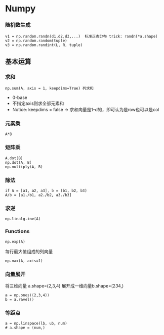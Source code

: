 # Numpy
### 随机数生成
    v1 = np.random.randn(d1,d2,d3,...)  标准正态分布 trick: randn(*a.shape)
    v2 = np.random.random(tuple)        
    v3 = np.random.randint(L, R, tuple) 
## 基本运算
### 求和
    np.sum(A, axis = 1, keepdims=True) 列求和
- 0-base
- 不指定axis则求全部元素和
- Notice: keepdims = false -> 求和向量是1-d的，即可认为是row也可以是col
### 元素乘   
    A*B
### 矩阵乘 
    A.dot(B)
    np.dot(A, B)
    np.multiply(A, B)
### 除法
    if A = [a1, a2, a3], b = (b1, b2, b3)
    A/b = [a1./b1, a2./b2, a3./b3]
### 求逆
    np.linalg.inv(A)
### Functions
    np.exp(A)
每行最大值组成的列向量

    np.max(A, axis=1)    
### 向量展开
将三维向量 a.shape=(2,3,4) 展开成一维向量b.shape=(2*3*4,)

    a = np.ones((2,3,4))
    b = a.ravel()
### 等距点
    a = np.linspace(lb, ub, num)
    # a.shape = (num,)


    
